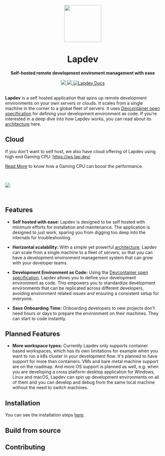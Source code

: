 <div align="center">
  <img width=120 height=120 src="https://github.com/lapce/lapdev/assets/164527084/e8ca611c-6288-4ceb-abdd-55f50b43f2a3"></img>

  # Lapdev
  
  **Self-hosted remote development enviroment management with ease**
</div>

<div align="center">
  <a href="https://github.com/lapce/lapdev/actions/workflows/ci.yml" target="_blank">
    <img src="https://github.com/lapce/lapdev/actions/workflows/ci.yml/badge.svg" />
  </a>
  <a href="https://discord.gg/DTZNfz3Ung" target="_blank">
    <img src="https://img.shields.io/discord/946858761413328946?logo=discord" />
  </a>
  <a href="https://docs.lap.dev" target="_blank">
      <img src="https://img.shields.io/static/v1?label=Docs&message=docs.lap.dev&color=blue" alt="Lapdev Docs">
  </a>
</div>
<br>

**Lapdev** is a self hosted application that spins up remote development environments on your own servers or clouds. It scales from a single machine in the corner to a global fleet of servers. It uses [Devcontainer open specification](https://containers.dev/) for defining your development environment as code. If you’re interested in a deep dive into how Lapdev works, you can read about its [architecture](https://docs.lap.dev/administration/architecture) here.

## Cloud

If you don't want to self host, we also have cloud offering of Lapdev using high end Gaming CPU: https://ws.lap.dev/

[Read More](https://lap.dev/blog/a-performance-review-of-cloud-dev-envs/) to know how a Gaming CPU can boost the performance.

<br>

![](https://lap.dev/images/screenshot.png) 

<br>

## Features

- **Self hosted with ease:** Lapdev is designed to be self hosted with minimum efforts for installation and maintenance. The application is designed to just work, sparing you from digging too deep into the internals for troubleshooting. 

- **Horizontal scalability:** With a simple yet powerful [architecture](https://docs.lap.dev/administration/architecture), Lapdev can scale from a single machine to a fleet of servers, so that you can have a development environment management system that can grow with your developer teams.

- **Development Environment as Code:** Using the [Devcontainer open specification](https://containers.dev/), Lapdev allows you to define your development environment as code. This empowers you to standardize development environments that can be replicated across different developers, avoiding environment related issues and ensuring a consistent setup for everyone.

- **Save Onboarding Time:** Onboarding developers to new projects don't need hours or days to prepare the environment on their machines. They can start to code instantly.

## Planned Features

- **More workspace types:** Currently Lapdev only supports container based workspaces, which has its own limitations for example when you want to run a k8s cluster in your development flow. It's planned to have support for more than containers. VMs and bare metal machine support are on the roadmap. And more OS support is planned as well, e.g. when you are developing a cross platform desktop application for Windows, Linux and macOS, Lapdev can spin up development environments on all of them and you can develop and debug from the same local machine without the need to switch machines.  

## Installation

You can see the installation steps [here](https://docs.lap.dev/installation/quickstart).

## Build from source

## Contributing

